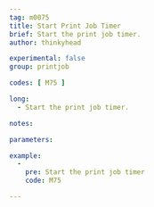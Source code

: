```yaml
---
tag: m0075
title: Start Print Job Timer
brief: Start the print job timer.
author: thinkyhead

experimental: false
group: printjob

codes: [ M75 ]

long:
  - Start the print job timer.

notes:

parameters:

example:
  -
    pre: Start the print job timer
    code: M75

---
```


